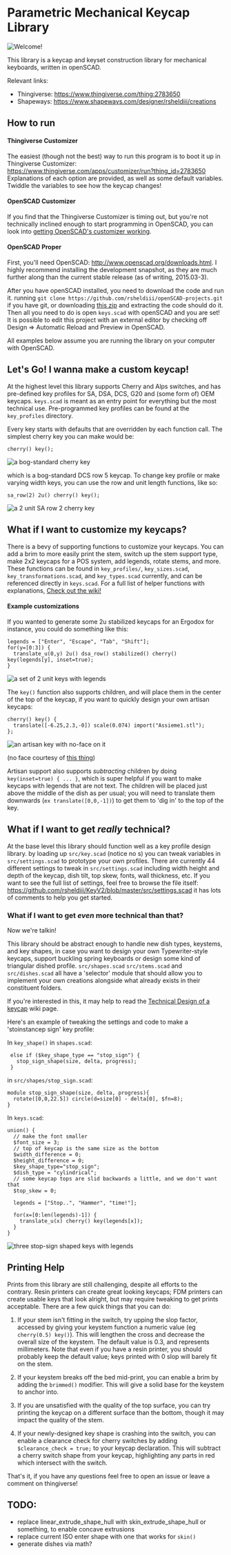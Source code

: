 # Parametric Mechanical Keycap Library

![Welcome!](assets/welcome.png)

This library is a keycap and keyset construction library for mechanical keyboards, written in openSCAD.

Relevant links:
* Thingiverse: https://www.thingiverse.com/thing:2783650
* Shapeways: https://www.shapeways.com/designer/rsheldiii/creations

## How to run

#### Thingiverse Customizer

The easiest (though not the best) way to run this program is to boot it up in Thingiverse Customizer: https://www.thingiverse.com/apps/customizer/run?thing_id=2783650 Explanations of each option are provided, as well as some default variables. Twiddle the variables to see how the keycap changes!

#### OpenSCAD Customizer

If you find that the Thingiverse Customizer is timing out, but you're not technically inclined enough to start programming in OpenSCAD, you can look into [getting OpenSCAD's customizer working](https://github.com/rsheldiii/KeyV2/wiki/Getting-the-OpenSCAD-Customizer-working).

#### OpenSCAD Proper

First, you'll need OpenSCAD: http://www.openscad.org/downloads.html. I highly recommend installing the development snapshot, as they are much further along than the current stable release (as of writing, 2015.03-3).

After you have openSCAD installed, you need to download the code and run it. running `git clone https://github.com/rsheldiii/openSCAD-projects.git` if you have git, or downloading [this zip](https://github.com/rsheldiii/openSCAD-projects/archive/master.zip) and extracting the code should do it. Then all you need to do is open `keys.scad` with openSCAD and you are set! It is possible to edit this project with an external editor by checking off Design => Automatic Reload and Preview in OpenSCAD.

All examples below assume you are running the library on your computer with OpenSCAD.

## Let's Go! I wanna make a custom keycap!

At the highest level this library supports Cherry and Alps switches, and has pre-defined key profiles for SA, DSA, DCS, G20 and (some form of) OEM keycaps. `keys.scad` is meant as an entry point for everything but the most technical use. Pre-programmed key profiles can be found at the `key_profiles` directory.

Every key starts with defaults that are overridden by each function call. The simplest cherry key you can make would be:

```
cherry() key();
```
![a bog-standard cherry key](assets/example1.JPG)



which is a bog-standard DCS row 5 keycap. To change key profile or make varying width keys, you can use the row and unit length functions, like so:

```
sa_row(2) 2u() cherry() key();
```

![a 2 unit SA row 2 cherry key](assets/example2.JPG)

## What if I want to customize my keycaps?

There is a bevy of supporting functions to customize your keycaps. You can add a brim to more easily print the stem, switch up the stem support type, make 2x2 keycaps for a POS system, add legends, rotate stems, and more. These functions can be found in `key_profiles/`, `key_sizes.scad`, `key_transformations.scad`, and `key_types.scad` currently, and can be referenced directly in `keys.scad`. For a full list of helper functions with explanations, [Check out the wiki!](https://github.com/rsheldiii/KeyV2/wiki/KeyV2-Helper-Documentation)

#### Example customizations

If you wanted to generate some 2u stabilized keycaps for an Ergodox for instance, you could do something like this:

```
legends = ["Enter", "Escape", "Tab", "Shift"];
for(y=[0:3]) {
  translate_u(0,y) 2u() dsa_row() stabilized() cherry() key(legends[y], inset=true);
}
```

![a set of 2 unit keys with legends](assets/example3.JPG)

The `key()` function also supports children, and will place them in the center of the top of the keycap, if you want to quickly design your own artisan keycaps:

```
cherry() key() {
  translate([-6.25,2.3,-0]) scale(0.074) import("Assieme1.stl");
};
```

![an artisan key with no-face on it](assets/example4.JPG)

(no face courtesy of [this thing](https://www.thingiverse.com/thing:519727/))

Artisan support also supports _subtracting_ children by doing `key(inset=true) { ... }`, which is super helpful if you want to make keycaps with legends that are not text. The children will be placed just above the middle of the dish as per usual; you will need to translate them downwards (`ex translate([0,0,-1])`) to get them to 'dig in' to the top of the key.

## What if I want to get _really_ technical?

At the base level this library should function well as a key profile design library. by loading up `src/key.scad` (notice no s) you can tweak variables in `src/settings.scad` to prototype your own profiles. There are currently 44 different settings to tweak in `src/settings.scad` including width height and depth of the keycap, dish tilt, top skew, fonts, wall thickness, etc. If you want to see the full list of settings, feel free to browse the file itself: https://github.com/rsheldiii/KeyV2/blob/master/src/settings.scad it has lots of comments to help you get started.

### What if I want to get _even_ more technical than that?

Now we're talkin!

This library should be abstract enough to handle new dish types, keystems, and key shapes, in case you want to design your own Typewriter-style keycaps, support buckling spring keyboards or design some kind of triangular dished profile. `src/shapes.scad` `src/stems.scad` and `src/dishes.scad` all have a 'selector' module that should allow you to implement your own creations alongside what already exists in their constituent folders.

If you're interested in this, it may help to read the [Technical Design of a keycap](https://github.com/rsheldiii/KeyV2/wiki/Technical-Design-of-a-Keycap) wiki page.

Here's an example of tweaking the settings and code to make a 'stoinstancep sign' key profile:

In `key_shape()` in `shapes.scad`:

```
 else if ($key_shape_type == "stop_sign") {
   stop_sign_shape(size, delta, progress);
 }
```

in `src/shapes/stop_sign.scad`:

```
module stop_sign_shape(size, delta, progress){
  rotate([0,0,22.5]) circle(d=size[0] - delta[0], $fn=8);
}
```

In `keys.scad`:

```
union() {
  // make the font smaller
  $font_size = 3;
  // top of keycap is the same size as the bottom
  $width_difference = 0;
  $height_difference = 0;
  $key_shape_type="stop_sign";
  $dish_type = "cylindrical";
  // some keycap tops are slid backwards a little, and we don't want that
  $top_skew = 0;

  legends = ["Stop..", "Hammer", "time!"];

  for(x=[0:len(legends)-1]) {
    translate_u(x) cherry() key(legends[x]);
  }
}
```

![three stop-sign shaped keys with legends](assets/example5.JPG)

## Printing Help

Prints from this library are still challenging, despite all efforts to the contrary. Resin printers can create great looking keycaps; FDM printers can create usable keys that look alright, but may require tweaking to get prints acceptable. There are a few quick things that you can do:

1. If your stem isn't fitting in the switch, try upping the slop factor, accessed by giving your keystem function a numeric value (eg `cherry(0.5) key()`). This will lengthen the cross and decrease the overall size of the keystem. The default value is 0.3, and represents millimeters. Note that even if you have a resin printer, you should probably keep the default value; keys printed with 0 slop will barely fit on the stem.

2. If your keystem breaks off the bed mid-print, you can enable a brim by adding the `brimmed()` modifier. This will give a solid base for the keystem to anchor into.

3. If you are unsatisfied with the quality of the top surface, you can try printing the keycap on a different surface than the bottom, though it may impact the quality of the stem.

4. If your newly-designed key shape is crashing into the switch, you can enable a clearance check for cherry switches by adding `$clearance_check = true;` to your keycap declaration. This will subtract a cherry switch shape from your keycap, highlighting any parts in red which intersect with the switch.

That's it, if you have any questions feel free to open an issue or leave a comment on thingiverse!

## TODO:
 * replace linear_extrude_shape_hull with skin_extrude_shape_hull or something, to enable concave extrusions
 * replace current ISO enter shape with one that works for `skin()`
 * generate dishes via math?
